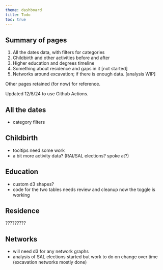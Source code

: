 ```yaml
---
theme: dashboard
title: Todo
toc: true
---
```


Summary of pages
------

1. All the dates data, with filters for categories
2. Childbirth and other activities before and after
3. Higher education and degrees timeline 
4. Something about residence and gaps in it [not started] 
5. Networks around excavation; if there is enough data. [analysis WIP] 

Other pages retained (for now) for reference. 

Updated 12/8/24 to use Github Actions.


All the dates
------------
 
- category filters



Childbirth
----------

- tooltips need some work
- a bit more activity data? (RAI/SAL elections? spoke at?)



Education
--------

- custom d3 shapes?
- code for the two tables needs review and cleanup now the toggle is working


Residence
--------

?????????


Networks
-------

- will need d3 for any network graphs
- analysis of SAL elections started but work to do on change over time (excavation networks mostly done)